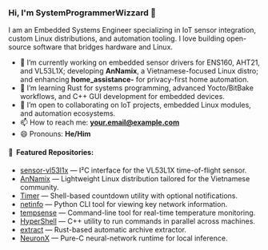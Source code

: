 ### Hi, I'm SystemProgrammerWizzard 👋

I am an Embedded Systems Engineer specializing in IoT sensor integration, custom Linux distributions, and automation tooling. I love building open-source software that bridges hardware and Linux.

- 🔭 I’m currently working on embedded sensor drivers for ENS160, AHT21, and VL53L1X; developing **AnNamix**, a Vietnamese-focused Linux distro; and enhancing **home_assistance-** for privacy-first home automation.  
- 🌱 I’m learning Rust for systems programming, advanced Yocto/BitBake workflows, and C++ GUI development for embedded devices.  
- 👯 I’m open to collaborating on IoT projects, embedded Linux modules, and automation ecosystems.  
- 📫 How to reach me: **your.email@example.com**  
- 😄 Pronouns: **He/Him**

#### 📕 &nbsp;**Featured Repositories:** 
- [sensor-vl53l1x](https://github.com/SystemProgrammerWizzard/sensor-vl53l1x) — I²C interface for the VL53L1X time-of-flight sensor.  
- [AnNamix](https://github.com/SystemProgrammerWizzard/AnNamix) — Lightweight Linux distribution tailored for the Vietnamese community.  
- [Timer](https://github.com/SystemProgrammerWizzard/Timer) — Shell-based countdown utility with optional notifications.  
- [netinfo](https://github.com/SystemProgrammerWizzard/netinfo) — Python CLI tool for viewing key network information.  
- [tempsense](https://github.com/SystemProgrammerWizzard/tempsense) — Command-line tool for real-time temperature monitoring.  
- [HyperShell](https://github.com/SystemProgrammerWizzard/HyperShell) — C++ utility to run commands in parallel across machines.  
- [extract](https://github.com/SystemProgrammerWizzard/extract) — Rust-based automatic archive extractor.  
- [NeuronX](https://github.com/SystemProgrammerWizzard/NeuronX) — Pure-C neural-network runtime for local inference.  

